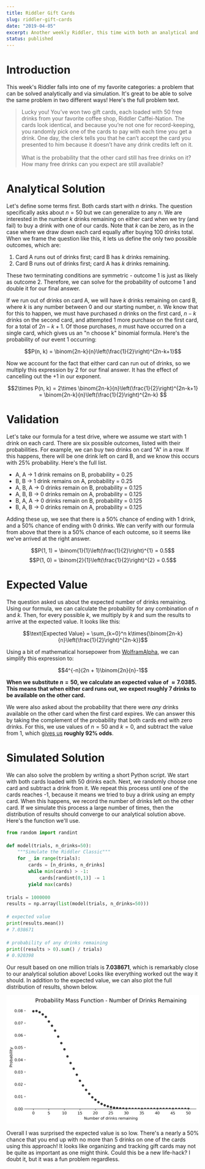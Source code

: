 ```yaml
---
title: Riddler Gift Cards
slug: riddler-gift-cards
date: "2019-04-05"
excerpt: Another weekly Riddler, this time with both an analytical and simulated solution!
status: published
---
```


# Introduction

This week's Riddler falls into one of my favorite categories: a problem that can be solved analytically and via simulation. It's great to be able to solve the same problem in two different ways! Here's the full problem text.

<blockquote>
Lucky you! You’ve won two gift cards, each loaded with 50 free drinks from your favorite coffee shop, Riddler Caffei-Nation. The cards look identical, and because you’re not one for record-keeping, you randomly pick one of the cards to pay with each time you get a drink. One day, the clerk tells you that he can’t accept the card you presented to him because it doesn’t have any drink credits left on it.
<br><br>
What is the probability that the other card still has free drinks on it? How many free drinks can you expect are still available?
</blockquote>

# Analytical Solution

Let's define some terms first. Both cards start with $n$ drinks. The question specifically asks about $n=50$ but we can generalize to any $n$. We are interested in the number $k$ drinks remaining on either card when we try (and fail) to buy a drink with one of our cards. Note that $k$ can be zero, as in the case where we draw down each card equally after buying 100 drinks total. When we frame the question like this, it lets us define the only two possible outcomes, which are: <br>

1. Card A runs out of drinks first; card B has $k$ drinks remaining.
2. Card B runs out of drinks first; card A has $k$ drinks remaining.

These two terminating conditions are symmetric - outcome 1 is just as likely as outcome 2. Therefore, we can solve for the probability of outcome 1 and double it for our final answer.

If we run out of drinks on card A, we will have $k$ drinks remaining on card B, where $k$ is any number between 0 and our starting number, $n$. We know that for this to happen, we must have purchased $n$ drinks on the first card, $n-k$ drinks on the second card, and attempted $1$ more purchase on the first card, for a total of $2n - k + 1$. Of those purchases, $n$ must have occurred on a single card, which gives us an "n choose k" binomial formula. Here's the probability of our event 1 occurring:

$$P(n, k) = \binom{2n-k}{n}\left(\frac{1}{2}\right)^{2n-k+1}$$

Now we account for the fact that either card can run out of drinks, so we multiply this expression by 2 for our final answer. It has the effect of cancelling out the $+1$ in our exponent.

$$2\times P(n, k) = 2\times \binom{2n-k}{n}\left(\frac{1}{2}\right)^{2n-k+1} = \binom{2n-k}{n}\left(\frac{1}{2}\right)^{2n-k} $$

# Validation

Let's take our formula for a test drive, where we assume we start with 1 drink on each card. There are six possible outcomes, listed with their probabilities. For example, we can buy two drinks on card "A" in a row. If this happens, there will be one drink left on card B, and we know this occurs with 25% probability. Here's the full list.

- A, A -> 1 drink remains on B, probability = 0.25
- B, B -> 1 drink remains on A, probability = 0.25
- A, B, A -> 0 drinks remain on B, probability = 0.125
- A, B, B -> 0 drinks remain on A, probability = 0.125
- B, A, A -> 0 drinks remain on B, probability = 0.125
- B, A, B -> 0 drinks remain on A, probability = 0.125

Adding these up, we see that there is a 50% chance of ending with 1 drink, and a 50% chance of ending with 0 drinks. We can verify with our formula from above that there is a 50% chance of each outcome, so it seems like we've arrived at the right answer.

$$P(1, 1) = \binom{1}{1}\left(\frac{1}{2}\right)^{1} = 0.5$$
$$P(1, 0) = \binom{2}{1}\left(\frac{1}{2}\right)^{2} = 0.5$$

# Expected Value

The question asked us about the expected number of drinks remaining. Using our formula, we can calculate the probability for any combination of $n$ and $k$. Then, for every possible $k$, we multiply by $k$ and sum the results to arrive at the expected value. It looks like this:

$$\text{Expected Value} = \sum_{k=0}^n k\times{\binom{2n-k}{n}\left(\frac{1}{2}\right)^{2n-k}}$$

Using a bit of mathematical horsepower from <a href="https://www.wolframalpha.com/input/?i=%5Csum_%7Bk%3D0%7D%5En+k%5Ctimes%7B%5Cbinom%7B2n-k%7D%7Bn%7D%5Cleft(%5Cfrac%7B1%7D%7B2%7D%5Cright)%5E%7B2n-k%7D%7D">WolframAlpha</a>, we can simplify this expression to:

$$4^{-n}(2n + 1)\binom{2n}{n}-1$$

**When we substitute $n=50$, we calculate an expected value of $\approx7.0385$. This means that when either card runs out, we expect roughly 7 drinks to be available on the other card.**

We were also asked about the probability that there were _any_ drinks available on the other card when the first card expires. We can answer this by taking the complement of the probability that both cards end with zero drinks. For this, we use values of $n=50$ and $k=0$, and subtract the value from 1, which <a href="https://www.wolframalpha.com/input/?i=(100+choose+50)+%2F+2%5E100">gives us</a> **roughly 92% odds**.

# Simulated Solution

We can also solve the problem by writing a short Python script. We start with both cards loaded with 50 drinks each. Next, we randomly choose one card and subtract a drink from it. We repeat this process until one of the cards reaches -1, because it means we tried to buy a drink using an empty card. When this happens, we record the number of drinks left on the other card. If we simulate this process a large number of times, then the distribution of results should converge to our analytical solution above. Here's the function we'll use.

```python
from random import randint

def model(trials, n_drinks=50):
    """Simulate the Riddler Classic"""
    for _ in range(trials):
        cards = [n_drinks, n_drinks]
        while min(cards) > -1:
            cards[randint(0,1)] -= 1
        yield max(cards)

trials = 1000000
results = np.array(list(model(trials, n_drinks=50)))

# expected value
print(results.mean())
# 7.038671

# probability of any drinks remaining
print((results > 0).sum() / trials)
# 0.920398
```

Our result based on one million trials is **7.038671**, which is remarkably close to our analytical solution above! Looks like everything worked out the way it should. In addition to the expected value, we can also plot the full distribution of results, shown below.

<img src="src/assets/img/riddler-gift-cards.png">

Overall I was surprised the expected value is so low. There's a nearly a 50% chance that you end up with no more than 5 drinks on one of the cards using this approach! It looks like organizing and tracking gift cards may not be quite as important as one might think. Could this be a new life-hack? I doubt it, but it was a fun problem regardless.
